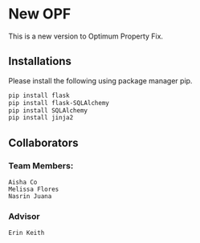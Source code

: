 # New OPF

This is a new version to Optimum Property Fix.

## Installations
Please install the following using package manager pip.

```bash
pip install flask
pip install flask-SQLAlchemy
pip install SQLAlchemy
pip install jinja2
```

## Collaborators

### Team Members:
    Aisha Co
    Melissa Flores
    Nasrin Juana

### Advisor
    Erin Keith
